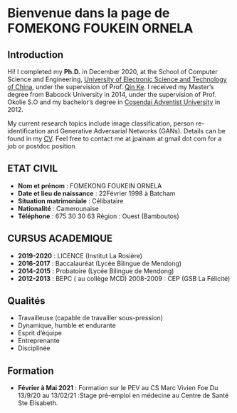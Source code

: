 # Bienvenue dans la page de FOMEKONG FOUKEIN ORNELA

## Introduction

Hi! I completed my **Ph.D.** in December 2020, at the School of Computer Science and Engineering, <a href="https://en.uestc.edu.cn" target="_blank">University of Electronic Science and Technology of China</a>, under the supervision of Prof. <a href="https://scholar.google.com/citations?user=YevGUDgAAAAJ&hl=en" target="_blank">Qin Ke</a>. I received my Master’s degree from Babcock University in 2014, under the supervision of Prof. Okolie S.O and my bachelor’s degree in <a href="https//:www.uacosendai-edu.net" target="_blank">Cosendai Adventist University</a> in 2012.

My current research topics include image classification, person re-identification and Generative Adversarial Networks (GANs).
Details can be found in my <a target="_blank" href="https://1drv.ms/w/s!Avwfb9nLRWEytyulmssmykW9cfrY?e=JTYZgg">CV</a>. Feel free to contact me at jpainam at gmail dot com for a job or postdoc position.


## ETAT CIVIL

* **Nom et prénom** : FOMEKONG FOUKEIN ORNELA 
* **Date et lieu de naissance** : 22Février 1998 à Batcham 
* **Situation matrimoniale** : Célibataire 
* **Nationalité** : Camerounaise 
* **Téléphone** : 675 30 30 63 Région : Ouest (Bamboutos)

## CURSUS ACADEMIQUE
* **2019-2020** : LICENCE (Institut La Rosière) 
* **2016-2017** : Baccalauréat (Lycée Bilingue de Mendong) 
* **2014-2015** : Probatoire (Lycée Bilingue de Mendong) 
* **2012-2013** : BEPC ( au collège MCD) 2008-2009 : CEP (GSB La Félicité) 

## Qualités
* Travailleuse (capable de travailler sous-pression)
* Dynamique, humble et endurante
* Esprit d’équipe
* Entreprenante
* Disciplinée

## Formation
* **Février à Mai 2021** : Formation sur le PEV au CS Marc Vivien Foe Du 13/9/20 au 13/02/21 :Stage pré-emploi en médecine au Centre de Santé Ste Elisabeth.

